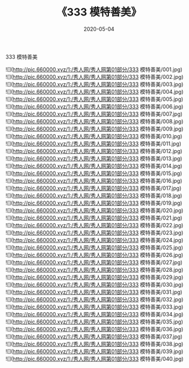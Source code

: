 ﻿---
layout: post
title:  《333 模特善美》
date:   2020-05-04
img: http://pic.660000.xyz/1:/秀人网/秀人网第01部分/333 模特善美/000.jpg
categories: [美女, 清纯, 唯美]
---

333 模特善美

  ![](http://pic.660000.xyz/1:/秀人网/秀人网第01部分/333 模特善美/001.jpg) <br> ![](http://pic.660000.xyz/1:/秀人网/秀人网第01部分/333 模特善美/002.jpg) <br> ![](http://pic.660000.xyz/1:/秀人网/秀人网第01部分/333 模特善美/003.jpg) <br> ![](http://pic.660000.xyz/1:/秀人网/秀人网第01部分/333 模特善美/004.jpg) <br> ![](http://pic.660000.xyz/1:/秀人网/秀人网第01部分/333 模特善美/005.jpg) <br> ![](http://pic.660000.xyz/1:/秀人网/秀人网第01部分/333 模特善美/006.jpg) <br> ![](http://pic.660000.xyz/1:/秀人网/秀人网第01部分/333 模特善美/007.jpg) <br> ![](http://pic.660000.xyz/1:/秀人网/秀人网第01部分/333 模特善美/008.jpg) <br> ![](http://pic.660000.xyz/1:/秀人网/秀人网第01部分/333 模特善美/009.jpg) <br> ![](http://pic.660000.xyz/1:/秀人网/秀人网第01部分/333 模特善美/010.jpg) <br> ![](http://pic.660000.xyz/1:/秀人网/秀人网第01部分/333 模特善美/011.jpg) <br> ![](http://pic.660000.xyz/1:/秀人网/秀人网第01部分/333 模特善美/012.jpg) <br> ![](http://pic.660000.xyz/1:/秀人网/秀人网第01部分/333 模特善美/013.jpg) <br> ![](http://pic.660000.xyz/1:/秀人网/秀人网第01部分/333 模特善美/014.jpg) <br> ![](http://pic.660000.xyz/1:/秀人网/秀人网第01部分/333 模特善美/015.jpg) <br> ![](http://pic.660000.xyz/1:/秀人网/秀人网第01部分/333 模特善美/016.jpg) <br> ![](http://pic.660000.xyz/1:/秀人网/秀人网第01部分/333 模特善美/017.jpg) <br> ![](http://pic.660000.xyz/1:/秀人网/秀人网第01部分/333 模特善美/018.jpg) <br> ![](http://pic.660000.xyz/1:/秀人网/秀人网第01部分/333 模特善美/019.jpg) <br> ![](http://pic.660000.xyz/1:/秀人网/秀人网第01部分/333 模特善美/020.jpg) <br> ![](http://pic.660000.xyz/1:/秀人网/秀人网第01部分/333 模特善美/021.jpg) <br> ![](http://pic.660000.xyz/1:/秀人网/秀人网第01部分/333 模特善美/022.jpg) <br> ![](http://pic.660000.xyz/1:/秀人网/秀人网第01部分/333 模特善美/023.jpg) <br> ![](http://pic.660000.xyz/1:/秀人网/秀人网第01部分/333 模特善美/024.jpg) <br> ![](http://pic.660000.xyz/1:/秀人网/秀人网第01部分/333 模特善美/025.jpg) <br> ![](http://pic.660000.xyz/1:/秀人网/秀人网第01部分/333 模特善美/026.jpg) <br> ![](http://pic.660000.xyz/1:/秀人网/秀人网第01部分/333 模特善美/027.jpg) <br> ![](http://pic.660000.xyz/1:/秀人网/秀人网第01部分/333 模特善美/028.jpg) <br> ![](http://pic.660000.xyz/1:/秀人网/秀人网第01部分/333 模特善美/029.jpg) <br> ![](http://pic.660000.xyz/1:/秀人网/秀人网第01部分/333 模特善美/030.jpg) <br> ![](http://pic.660000.xyz/1:/秀人网/秀人网第01部分/333 模特善美/031.jpg) <br> ![](http://pic.660000.xyz/1:/秀人网/秀人网第01部分/333 模特善美/032.jpg) <br> ![](http://pic.660000.xyz/1:/秀人网/秀人网第01部分/333 模特善美/033.jpg) <br> ![](http://pic.660000.xyz/1:/秀人网/秀人网第01部分/333 模特善美/034.jpg) <br> ![](http://pic.660000.xyz/1:/秀人网/秀人网第01部分/333 模特善美/035.jpg) <br> ![](http://pic.660000.xyz/1:/秀人网/秀人网第01部分/333 模特善美/036.jpg) <br> ![](http://pic.660000.xyz/1:/秀人网/秀人网第01部分/333 模特善美/037.jpg) <br> ![](http://pic.660000.xyz/1:/秀人网/秀人网第01部分/333 模特善美/038.jpg) <br> ![](http://pic.660000.xyz/1:/秀人网/秀人网第01部分/333 模特善美/039.jpg) <br> ![](http://pic.660000.xyz/1:/秀人网/秀人网第01部分/333 模特善美/040.jpg) <br>